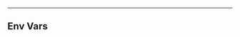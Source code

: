 <!-- Space: ActionDockerTemplate -->
<!-- Parent: Project -->
<!-- Title: Env Vars -->

<!-- Label: ActionDockerTemplate -->
<!-- Label: Project -->
<!-- Label: Env Vars -->
<!-- Include: docs/disclaimer.md -->
<!-- Include: ac:toc -->

---

## Env Vars
